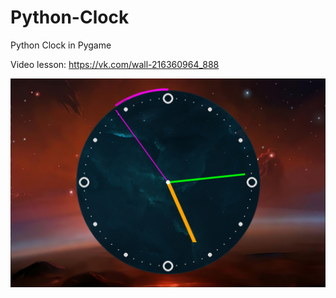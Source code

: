 
# Python-Clock
Python Clock in Pygame

Video lesson: https://vk.com/wall-216360964_888

![clock](screenshot/0.png "clock")
